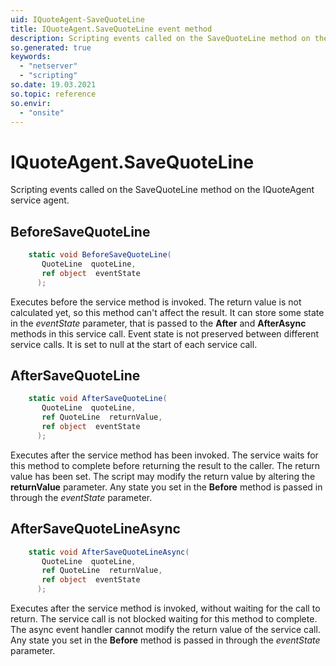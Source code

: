 ```yaml
---
uid: IQuoteAgent-SaveQuoteLine
title: IQuoteAgent.SaveQuoteLine event method
description: Scripting events called on the SaveQuoteLine method on the IQuoteAgent service agent.
so.generated: true
keywords:
  - "netserver"
  - "scripting"
so.date: 19.03.2021
so.topic: reference
so.envir:
  - "onsite"
---
```

# IQuoteAgent.SaveQuoteLine

Scripting events called on the <see cref='M:SuperOffice.CRM.Services.IQuoteAgent.SaveQuoteLine'>SaveQuoteLine</see> method on the <see cref='IQuoteAgent'>IQuoteAgent</see>  service agent.

## BeforeSaveQuoteLine
```cs
    static void BeforeSaveQuoteLine(
       QuoteLine  quoteLine,
       ref object  eventState
      );
```
Executes before the service method is invoked.
The return value is not calculated yet, so this method can't affect the result.
It can store some state in the *eventState* parameter, that is passed to the **After** and **AfterAsync** methods in this service call.
Event state is not preserved between different service calls. It is set to null at the start of each service call.
## AfterSaveQuoteLine
```cs
    static void AfterSaveQuoteLine(
       QuoteLine  quoteLine,
       ref QuoteLine  returnValue,
       ref object  eventState
      );
```
Executes after the service method has been invoked. The service waits for this method to complete before returning the result to the caller.
The return value has been set. The script may modify the return value by altering the **returnValue** parameter.
Any state you set in the **Before** method is passed in through the *eventState* parameter.
## AfterSaveQuoteLineAsync
```cs
    static void AfterSaveQuoteLineAsync(
       QuoteLine  quoteLine,
       ref QuoteLine  returnValue,
       ref object  eventState
      );
```
Executes after the service method is invoked, without waiting for the call to return.
The service call is not blocked waiting for this method to complete.
The async event handler cannot modify the return value of the service call.
Any state you set in the **Before** method is passed in through the *eventState* parameter.

